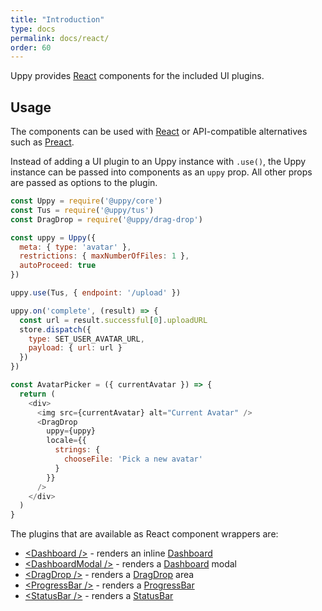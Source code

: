 ```yaml
---
title: "Introduction"
type: docs
permalink: docs/react/
order: 60
---
```


Uppy provides [React][] components for the included UI plugins.

## Usage

The components can be used with [React][] or API-compatible alternatives such as [Preact][].

Instead of adding a UI plugin to an Uppy instance with `.use()`, the Uppy instance can be passed into components as an `uppy` prop.
All other props are passed as options to the plugin.

```js
const Uppy = require('@uppy/core')
const Tus = require('@uppy/tus')
const DragDrop = require('@uppy/drag-drop')

const uppy = Uppy({
  meta: { type: 'avatar' },
  restrictions: { maxNumberOfFiles: 1 },
  autoProceed: true
})

uppy.use(Tus, { endpoint: '/upload' })

uppy.on('complete', (result) => {
  const url = result.successful[0].uploadURL
  store.dispatch({
    type: SET_USER_AVATAR_URL,
    payload: { url: url }
  })
})

const AvatarPicker = ({ currentAvatar }) => {
  return (
    <div>
      <img src={currentAvatar} alt="Current Avatar" />
      <DragDrop
        uppy={uppy}
        locale={{
          strings: {
            chooseFile: 'Pick a new avatar'
          }
        }}
      />
    </div>
  )
}
```

The plugins that are available as React component wrappers are:

 - [&lt;Dashboard />][] - renders an inline [Dashboard][]
 - [&lt;DashboardModal />][] - renders a [Dashboard][] modal
 - [&lt;DragDrop />][] - renders a [DragDrop][] area
 - [&lt;ProgressBar />][] - renders a [ProgressBar][]
 - [&lt;StatusBar />][] - renders a [StatusBar][]

[React]: https://facebook.github.io/react
[Preact]: https://preactjs.com/
[&lt;Dashboard />]: /docs/react/dashboard
[&lt;DragDrop />]: /docs/react/dragdrop
[&lt;ProgressBar />]: /docs/react/progressbar
[&lt;StatusBar />]: /docs/react/statusbar
[&lt;DashboardModal />]: /docs/react/dashboard-modal
[Dashboard]: /docs/dashboard
[DragDrop]: /docs/dragdrop
[ProgressBar]: /docs/progressbar
[StatusBar]: /docs/statusbar
